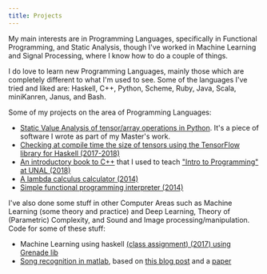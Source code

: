 ```yaml
---
title: Projects
---
```


My main interests are in Programming Languages, specifically in Functional Programming,
and Static Analysis, though I've worked in Machine Learning and Signal Processing, where I
know how to do a couple of things.

I do love to learn new Programming Languages, mainly those which are completely different
to what I'm used to see. Some of the languages I've tried and liked are: Haskell, C++,
Python, Scheme, Ruby, Java, Scala, miniKanren, Janus, and Bash.

Some of my projects on the area of Programming Languages:

- [Static Value Analysis of tensor/array operations in Python](https://github.com/helq/pytropos).
  It's a piece of software I wrote as part of my Master's work.
- [Checking at compile time the size of tensors using the TensorFlow library for Haskell (2017-2018)][tensorflow-haskell-deptyped]
- [An introductory book to C++][cppler] that I used to teach ["Intro to Programming" at UNAL (2018)](/teaching/coding-2018-I)
- [A lambda calculus calculator (2014)](https://github.com/helq/lambda_grammar)
- [Simple functional programming interpreter (2014)](https://github.com/helq/simple-interpreter)

[tensorflow-haskell-deptyped]: https://github.com/helq/tensorflow-haskell-deptyped
[cppler]: https://github.com/helq/the-little-cppler-book

I've also done some stuff in other Computer Areas such as Machine Learning (some theory
and practice) and Deep Learning, Theory of (Parametric) Complexity, and Sound and Image
processing/manipulation. Code for some of these stuff:

- Machine Learning using haskell [(class assignment) (2017) using Grenade lib][mlwh1]
- [Song recognition in matlab][songrecognition], based on [this blog post][howshazam] and a [paper][shazampaper]
<!--TODO: Add reversible programming stuff (language and reversible nns)-->

[mlwh1]: https://github.com/helq/haskell-binary-classification "Binary classification in Haskell"
[songrecognition]: https://github.com/helq/song_recognition_matlab
[howshazam]: https://laplacian.wordpress.com/2009/01/10/how-shazam-works/ "How shazam works"
[shazampaper]: http://www.ee.columbia.edu/~dpwe/papers/Wang03-shazam.pdf "An Industrial-Strength Search Algorithm"

<!--
   -You can look at more things I have done in these years on [my github repositories][github]
   -and in some (actually only one) entries on my [blog](/blog).
   -
   -[github]: https://github.com/helq
   -->
